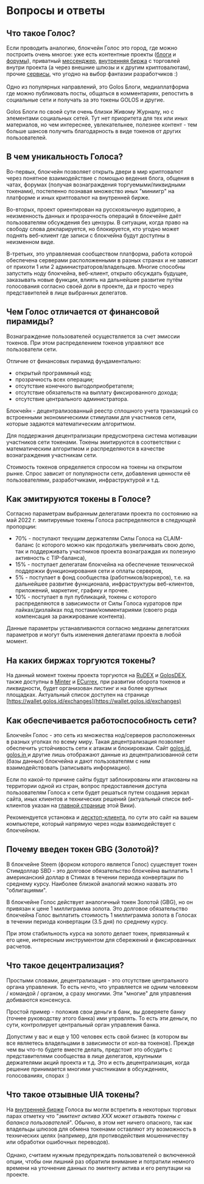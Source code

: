 # Вопросы и ответы

## **Что такое Голос?**

Если проводить аналогию, блокчейн Голос это город, где можно построить очень многое: уже есть контентные проекты ([блоги](welcome/) и [форумы](https://golos.id/ru--golos/@lex/zapusk-foruma-golostalk-com)), приватный [мессенджер](https://golos.id/ru--golos/@lex/obmen-lichnymi-soobsheniyami-i-nachalo-dlya-golos-messenger), [внутренняя биржа](https://gls.exchange) с торговлей внутри проекта (а через внешние шлюзы и к другим криптовалютам), прочие [сервисы](https://golos.id/services), что угодно на выбор фантазии разработчиков :)\
\
Одно из популярных направлений, это Golos Блоги, медиаплатформа где можно публиковать посты, общаться в комментариях, репостить в социальные сети и получать за это токены GOLOS и другие.

Golos Блоги по своей сути очень близки Живому Журналу, но с элементами социальных сетей. Тут нет приоритета для тех или иных материалов, но чем интереснее, увлекательнее, полезнее контент - тем больше шансов получить благодарность в виде токенов от других пользователей.

## **В чем уникальность Голоса?**

Во-первых, блокчейн позволяет открыть двери в мир криптовалют через понятное взаимодействие с помощью ведения блога, общения в чатах, форумах (получая вознаграждения торгуемыми/ликвидными токенами), постепенно познавая множество иных "миниигр" на платформе и иных криптовалют на внутренней бирже.

Во-вторых, проект ориентирован на русскоязычную аудиторию, а неизменность данных и прозрачность операций в блокчейне даёт пользователям обсуждения без цензуры. В ситуации, когда право на свободу слова декларируется, но блокируется, кто угодно может поднять веб-клиент где записи с блокчейна будут доступны в неизменном виде.

В-третьих, это управляемая сообществом платформа, работа которой обеспечена серверами расположенными в разных странах и не зависит от прихоти 1 или 2 администраторов/владельцев. Многие способны запустить ноду блокчейна, веб-клиент, открыто обсуждать будущее, заказывать новые функции, влиять на дальнейшее развитие путём голосования согласно своей доли в проекте, да и просто через представителей в лице выбранных делегатов.

## **Чем Голос отличается от финансовой пирамиды?**

Вознаграждение пользователей осуществляется за счет эмиссии токенов. При этом распределением токенов управляют все пользователи сети.&#x20;

Отличие от финансовых пирамид фундаментально:

* открытый программный код;
* прозрачность всех операции;
* отсутствие конечного выгодоприобретателя;
* отсутствие обязательств на выплату фиксированного дохода;
* отсутствие центрального администратора.

Блокчейн - децентрализованный реестр сплошного учета транзакций со встроенными экономическими стимулами для участников сети, которые задаются математическим алгоритмом.

Для поддержания децентрализации предусмотрена система мотивации участников сети токенами. Токены эмитируются в соответствии с математическим алгоритмом и распределяются в качестве вознаграждения участникам сети.

Стоимость токенов определяется спросом на токены на открытом рынке. Спрос зависит от популярности сети, добавления ценности её пользователями, разработчиками, инфраструктурой и т.д.

## **Как эмитируются токены в Голосе?**

Согласно параметрам выбранным делегатами проекта по состоянию на май 2022 г. эмитируемые токены Голоса распределяются в следующей пропорции:

* 70% - поступают текущим держателям Силы Голоса на CLAIM-баланс (с которого можно как продолжать увеличивать свою долю, так и поддерживать участников проекта вознаграждая их полезную активность с TIP-баланса),
* 15% - поступает делегатам блокчейна на обеспечение технической поддержки функционирования сети и оплаты серверов,
* 5% - поступает в фонд сообщества (работников/воркеров), т.е. на дальнейшее развитие функционала, инфраструктуры веб-клиентов, приложений, маркетинг, графику и прочее.
* 10% - поступает в пул публикаций, токены с которого распределяются в зависимости от Силы Голоса кураторов при лайках/дизлайках под постами/комментариями (своего рода компенсация за ранжирование контента).

Данные параметры устанавливаются согласно медианы делегатских параметров и могут быть изменения делегатами проекта в любой момент.

## **На каких биржах торгуются токены?**

На данный момент токены проекта торгуются на [RuDEX](https://rudex.org/) и [GolosDEX](https://dex.golos.app), также доступны в [Minter](https://chainik.io/pool/GOLOSCHAIN/BNB) и [ECurrex](https://gateway.ecurrex.ru/buy\_golos.php), при развитии оборота токенов и ликвидности, будет организован листинг и на более крупных площадках. Актуальный список доступен на странице [https://wallet.golos.id/exchanges](https://wallet.golos.id/exchanges)

## **Как обеспечивается работоспособность сети?**

Блокчейн Голос - это сеть из множества нод/серверов расположенных в разных уголках по всему миру. Такая децентрализация позволяет обеспечить устойчивость сети к атакам и блокировкам. Сайт [golos.id](https://golos.id/), [golos.in ](https://golos.in/)и другие лишь отображают данные из децентрализованной сети (базы данных) блокчейна и дают пользователям с ним взаимодействовать (записывать информацию).

Если по какой-то причине сайты будут заблокированы или атакованы на территории одной из стран, вопрос предоставления доступа пользователям Голоса к сети будет решаться путем создания зеркал сайта, иных клиентов и технических решений (актуальный список веб-клиентов указан на [главной странице](https://wiki.golos.id/) этой Вики).

Рекомендуется установка и [десктоп-клиента](https://golos.id/ru--golos/@lex/alternativnyi-klient-blogov-golos-desktop-izmeneniya-v-tredakh-kommentariev), по сути это сайт на вашем компьютере, который напрямую через ноды взаимодействует с блокчейном.

## **Почему введен токен GBG (Золотой)?**

В блокчейне Steem (форком которого является Голос) существует токен Стимдоллар SBD - это долговое обязательство блокчейна выплатить 1 американский доллар в Стимах в течении периода конвертации по среднему курсу. Наиболее близкой аналогий можно назвать это "облигациями".

В блокчейне Голос действует аналогичный токен Золотой (GBG), но он привязан к цене 1 миллиграмма золота. Это долговое обязательство блокчейна Голос выплатить стоимость 1 миллиграмма золота в Голосах в течении периода конвертации (3.5 дня) по среднему курсу.

При этом стабильность курса на золото делает токен, привязанный к его цене, интересным инструментом для сбережений и фиксированных расчетов.

## **Что такое децентрализация?**

Простыми словами, децентрализация - это отсутствие центрального органа управления. То есть нечто, что управляется не одним человеком / командой / органом, а сразу многими. Эти "многие" для управления добиваются консенсуса.

Простой пример - положив свои деньги в банк, вы доверяете банку (точнее руководству этого банка) ими управлять. То есть эти деньги, по сути, контролирует центральный орган управления банка.

Допустим у вас и еще у 100 человек есть свой бизнес (в котором вы все являетесь владельцами в зависимости от кол-ва токенов). Прежде чем вы что-то будете вместе делать, предстоит это обсудить с представителями сообщества в лице делегатов, крупными держателями акций проекта и т.д. Это и есть децентрализация, когда решение принимается многими участниками в обсуждениях, голосованиях, спорах :)

## Что такое отзывные UIA токены?

На [внутренней бирже](https://wallet.golos.id/market) Голоса вы могли встретить в некоторых торговых парах отметку что "_эмитент актива XXX может отзывать токены с баланса пользователей_". Обычно, в этом нет ничего опасного, так как владельцы шлюзов для обмена токенами оставляют эту возможность в технических целях (например, для противодействия мошенничеству или обработки ошибочных переводов).\
\
Однако, считаем нужным предупреждать пользователей о включенной опции, чтобы они лишний раз обратили внимание и потратили немного времени на уточнение данных по эмитенту актива и его репутации на проекте.

